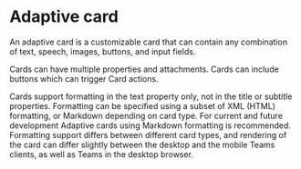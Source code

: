 # Adaptive card

An adaptive card is a customizable card that can contain any combination of text, speech, images, buttons, and input fields.

 Cards can have multiple properties and attachments. Cards can include buttons which can trigger Card actions.

 Cards support formatting in the text property only, not in the title or subtitle properties. Formatting can be specified using a subset of XML (HTML) formatting, or Markdown depending on card type. For current and future development Adaptive cards using Markdown formatting is recommended.
Formatting support differs between different card types, and rendering of the card can differ slightly between the desktop and the mobile Teams clients, as well as Teams in the desktop browser.
